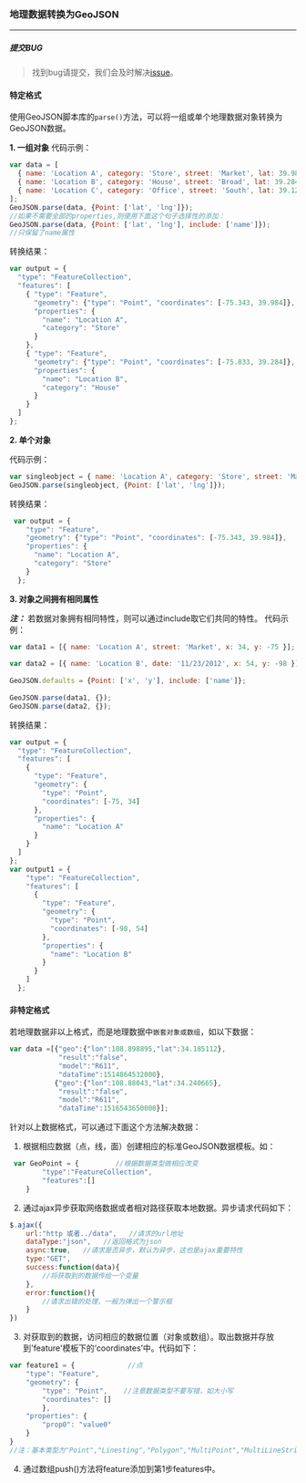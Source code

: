 ### 地理数据转换为GeoJSON
------

##### 提交BUG
> 找到bug请提交，我们会及时解决[issue](https://github.com/ParnDeedlit/WebClient-Leaflet/issues)。

#### 特定格式
使用GeoJSON脚本库的`parse()`方法，可以将一组或单个地理数据对象转换为GeoJSON数据。

**1. 一组对象**
代码示例：
```javascript
var data = [
  { name: 'Location A', category: 'Store', street: 'Market', lat: 39.984, lng: -75.343 },
  { name: 'Location B', category: 'House', street: 'Broad', lat: 39.284, lng: -75.833 },
  { name: 'Location C', category: 'Office', street: 'South', lat: 39.123, lng: -74.534 }
];
GeoJSON.parse(data, {Point: ['lat', 'lng']});
//如果不需要全部的properties,则使用下面这个句子选择性的添加：
GeoJSON.parse(data, {Point: ['lat', 'lng'], include: ['name']});
//只保留了name属性
```
转换结果：
```javascript
var output = {
  "type": "FeatureCollection",
  "features": [
    { "type": "Feature",
      "geometry": {"type": "Point", "coordinates": [-75.343, 39.984]},
      "properties": {
        "name": "Location A",
        "category": "Store"
      }
    },
    { "type": "Feature",
      "geometry": {"type": "Point", "coordinates": [-75.833, 39.284]},
      "properties": {
        "name": "Location B",
        "category": "House"
      }
    }
  ]
};
```

**2. 单个对象**

代码示例：
```javascript
var singleobject = { name: 'Location A', category: 'Store', street: 'Market', lat: 39.984, lng: -75.343 }
GeoJSON.parse(singleobject, {Point: ['lat', 'lng']});
```
转换结果：
```javascript
 var output = {
    "type": "Feature",
    "geometry": {"type": "Point", "coordinates": [-75.343, 39.984]},
    "properties": {
      "name": "Location A",
      "category": "Store"
    }
  }; 
```
**3. 对象之间拥有相同属性**

***注：*** 若数据对象拥有相同特性，则可以通过include取它们共同的特性。
代码示例：
```javascript
var data1 = [{ name: 'Location A', street: 'Market', x: 34, y: -75 }];
 
var data2 = [{ name: 'Location B', date: '11/23/2012', x: 54, y: -98 }];
 
GeoJSON.defaults = {Point: ['x', 'y'], include: ['name']};
 
GeoJSON.parse(data1, {});
GeoJSON.parse(data2, {});
```
转换结果：
```javascript
var output = {
  "type": "FeatureCollection",
  "features": [
    {
      "type": "Feature",
      "geometry": {
        "type": "Point",
        "coordinates": [-75, 34]
      },
      "properties": {
        "name": "Location A"
      }
    }
  ]
};
var output1 = {
    "type": "FeatureCollection",
    "features": [
      {
        "type": "Feature",
        "geometry": {
          "type": "Point",
          "coordinates": [-98, 54]
        },
        "properties": {
          "name": "Location B"
        }
      }
    ]
  };
```

#### 非特定格式
若地理数据非以上格式，而是地理数据中`嵌套对象或数组`，如以下数据：
```javascript
var data =[{"geo":{"lon":108.898895,"lat":34.185112},
            "result":"false",
            "model":"R611",
            "dataTime":1514864532000},
           {"geo":{"lon":108.88043,"lat":34.240665},
            "result":"false",
            "model":"R611",
            "dataTime":1516543650000}];
```
针对以上数据格式，可以通过下面这个方法解决数据：
1. 根据相应数据（点，线，面）创建相应的标准GeoJSON数据模板。如：
```javascript
 var GeoPoint = {         //根据数据类型做相应改变
        "type":"FeatureCollection",
        "features":[]
    }
```

2. 通过ajax异步获取网络数据或者相对路径获取本地数据。异步请求代码如下：
```javascript
$.ajax({
    url:"http 或者../data",   //请求的url地址
    dataType:"json",   //返回格式为json
    async:true,   //请求是否异步，默认为异步，这也是ajax重要特性
    type:"GET",
    success:function(data){
        //将获取到的数据传给一个变量
    },
    error:function(){
        //请求出错的处理，一般为弹出一个警示框
    }
})
```
3. 对获取到的数据，访问相应的数据位置（对象或数组）。取出数据并存放到'feature'模板下的‘coordinates’中。代码如下：
```javascript
var feature1 = {             //点
    "type": "Feature",
    "geometry": {
        "type": "Point",    //注意数据类型不要写错，如大小写
        "coordinates": []   
        },
    "properties": {
        "prop0": "value0"
    }
}
//注：基本类型为"Point","Linesting","Polygon","MultiPoint","MultiLineString","MultiPolygon"
```
4. 通过数组push()方法将feature添加到第1步features中。


